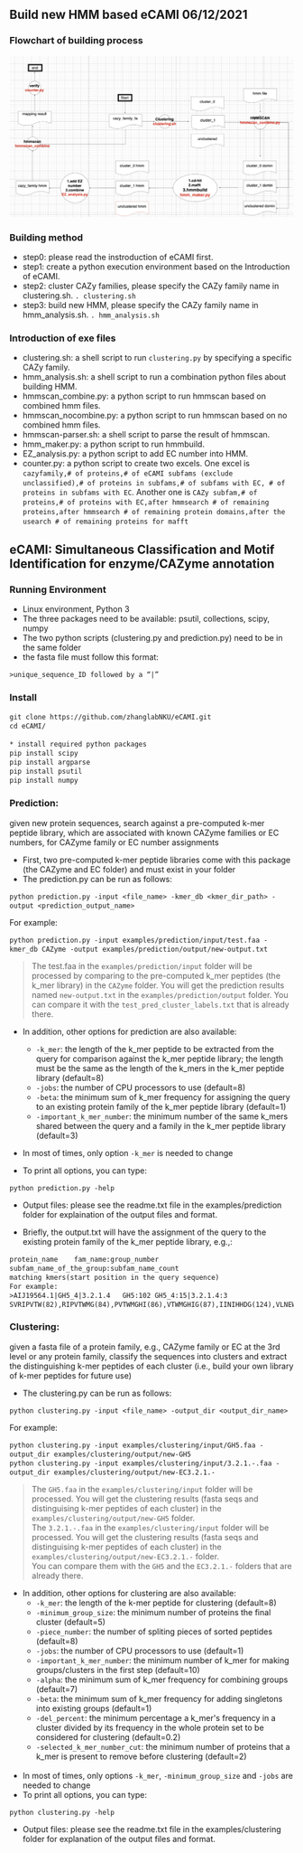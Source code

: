 ## Build new HMM based eCAMI 06/12/2021
### Flowchart of building process
![plot](flowchart.jpg)

### Building method
* step0: please read the instroduction of eCAMI first.
* step1: create a python execution environment based on the Introduction of eCAMI.
* step2: cluster CAZy families, please specify the CAZy family name in clustering.sh.
`. clustering.sh`
* step3: build new HMM, please specify the CAZy family name in hmm_analysis.sh.
`. hmm_analysis.sh`

### Introduction of exe files 
* clustering.sh: a shell script to run `clustering.py` by specifying a specific CAZy family.
* hmm_analysis.sh: a shell script to run a combination python files about building HMM.
* hmmscan_combine.py: a python script to run hmmscan based on combined hmm files.
* hmmscan_nocombine.py: a python script to run hmmscan based on no combined hmm files.
* hmmscan-parser.sh: a shell script to parse the result of hmmscan.
* hmm_maker.py: a python script to run hmmbuild.
* EZ_analysis.py: a python script to add EC number into HMM.
* counter.py: a python script to create two excels. One excel is `cazyfamily,# of proteins,# of eCAMI subfams (exclude unclassified),# of proteins in subfams,# of subfams with EC, # of proteins in subfams with EC`. Another one is `CAZy subfam,# of proteins,# of proteins with EC,after hmmsearch # of remaining proteins,after hmmsearch # of remaining protein domains,after the usearch # of remaining proteins for mafft`

## eCAMI: Simultaneous Classification and Motif Identification for enzyme/CAZyme annotation<br>
### Running Environment<br>
* Linux environment, Python 3<br>
* The three packages need to be available: psutil, collections, scipy, numpy<br>
* The two python scripts (clustering.py and prediction.py) need to be in the same folder<br>
* the fasta file must follow this format:
```
>unique_sequence_ID followed by a “|” 
```
### Install<br>
```
git clone https://github.com/zhanglabNKU/eCAMI.git
cd eCAMI/

* install required python packages
pip install scipy
pip install argparse
pip install psutil
pip install numpy

```
### Prediction: 
given new protein sequences, search against a pre-computed k-mer peptide library, which are associated with known CAZyme families or EC numbers, for CAZyme family or EC number assignments<br>
* First, two pre-computed k-mer peptide libraries come with this package (the CAZyme and EC folder) and must exist in your folder<br>
* The prediction.py can be run as follows:<br>
```
python prediction.py -input <file_name> -kmer_db <kmer_dir_path> -output <prediction_output_name>
```
For example:
```
python prediction.py -input examples/prediction/input/test.faa -kmer_db CAZyme -output examples/prediction/output/new-output.txt
```
> The test.faa in the `examples/prediction/input` folder will be processed by comparing to the pre-computed k_mer peptides (the k_mer library) in the `CAZyme` folder. You will get the prediction results named `new-output.txt` in the `examples/prediction/output` folder. You can compare it with the `test_pred_cluster_labels.txt` that is already there.<br>
* In addition, other options for prediction are also available:<br>
  * `-k_mer`: the length of the k_mer peptide to be extracted from the query for comparison against the k_mer peptide library; the length must be the same as the length of the k_mers in the k_mer peptide library (default=8) <br>
  * `-jobs`: the number of CPU processors to use (default=8) <br>
  * `-beta`: the minimum sum of k_mer frequency for assigning the query to an existing protein family of the k_mer peptide library (default=1) <br>
  * `-important_k_mer_number`: the minimum number of the same k_mers shared between the query and a family in the k_mer peptide library (default=3)  <br>

* In most of times, only option `-k_mer` is needed to change<br>
* To print all options, you can type:<br>
```
python prediction.py -help
```
* Output files: please see the readme.txt file in the examples/prediction folder for explaination of the output files and format. <br>

* Briefly, the output.txt will have the assignment of the query to the existing protein family of the k_mer peptide library, e.g.,:<br>
```
protein_name    fam_name:group_number    subfam_name_of_the_group:subfam_name_count
matching kmers(start position in the query sequence)
For example:
>AIJ19564.1|GH5_4|3.2.1.4	GH5:102	GH5_4:15|3.2.1.4:3
SVRIPVTW(82),RIPVTWMG(84),PVTWMGHI(86),VTWMGHIG(87),IINIHHDG(124),VLNEWNQV(210),NRLMVAVH(259),
```

### Clustering: 
given a fasta file of a protein family, e.g., CAZyme family or EC at the 3rd level or any protein family, classify the sequences into clusters and extract the distinguishing k-mer peptides of each cluster (i.e., build your own library of k-mer peptides for future use) <br>
* The clustering.py can be run as follows:<br>
```
python clustering.py -input <file_name> -output_dir <output_dir_name>
```
For example:
```
python clustering.py -input examples/clustering/input/GH5.faa -output_dir examples/clustering/output/new-GH5
python clustering.py -input examples/clustering/input/3.2.1.-.faa -output_dir examples/clustering/output/new-EC3.2.1.-
```
> The `GH5.faa` in the `examples/clustering/input` folder will be processed. You will get the clustering results (fasta seqs and distinguising k-mer peptides of each cluster) in the `examples/clustering/output/new-GH5` folder.<br>
> The `3.2.1.-.faa` in the `examples/clustering/input` folder will be processed. You will get the clustering results (fasta seqs and distinguising k-mer peptides of each cluster) in the `examples/clustering/output/new-EC3.2.1.-` folder.<br>
> You can compare them with the `GH5` and the `EC3.2.1.-` folders that are already there.

* In addition, other options for clustering are also available:<br>
  * `-k_mer`: the length of the k-mer peptide for clustering (default=8) <br>
  * `-minimum_group_size`: the minimum number of proteins the final cluster (default=5)<br>
  * `-piece_number`: the number of spliting pieces of sorted peptides (default=8)<br>
  * `-jobs`: the number of CPU processors to use (default=1) <br>
  * `-important_k_mer_number`: the minimum number of k_mer for making groups/clusters in the first step (default=10) <br>
  * `-alpha`: the minimum sum of k_mer frequency for combining groups (default=7) <br>
  * `-beta`: the minimum sum of k_mer frequency for adding singletons into existing groups (default=1) <br>
  * `-del_percent`: the minimum percentage a k_mer's frequency in a cluster divided by its frequency in the whole protein set to be considered for clustering (default=0.2) <br>
  * `-selected_k_mer_number_cut`: the minimum number of proteins that a k_mer is present to remove before clustering (default=2) <br><br>
* In most of times, only options `-k_mer`, `-minimum_group_size` and `-jobs` are needed to change<br>
* To print all options, you can type:<br>
```
python clustering.py -help
```
* Output files: please see the readme.txt file in the examples/clustering folder for explanation of the output files and format. <br><br><br>


